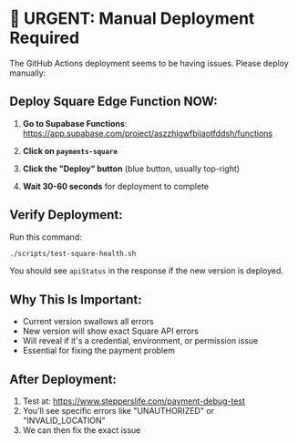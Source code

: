# 🚨 URGENT: Manual Deployment Required

The GitHub Actions deployment seems to be having issues. Please deploy manually:

## Deploy Square Edge Function NOW:

1. **Go to Supabase Functions**: 
   https://app.supabase.com/project/aszzhlgwfbijaotfddsh/functions

2. **Click on `payments-square`**

3. **Click the "Deploy" button** (blue button, usually top-right)

4. **Wait 30-60 seconds** for deployment to complete

## Verify Deployment:

Run this command:
```bash
./scripts/test-square-health.sh
```

You should see `apiStatus` in the response if the new version is deployed.

## Why This Is Important:

- Current version swallows all errors
- New version will show exact Square API errors
- Will reveal if it's a credential, environment, or permission issue
- Essential for fixing the payment problem

## After Deployment:

1. Test at: https://www.stepperslife.com/payment-debug-test
2. You'll see specific errors like "UNAUTHORIZED" or "INVALID_LOCATION"
3. We can then fix the exact issue
